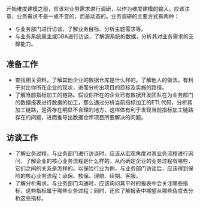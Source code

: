​        开始维度建模之前，应该对业务需求进行调研，以作为维度建模的输入。应该注意，业务需求不是一成不变的，而是动态的。业务调研的主要方式有两种：

- 与业务部门进行访谈，了解业务目标、分析主题需求等。
- 与业务系统属主或DBA进行访谈，了解源系统的数据，分析其对业务需求的支撑能力。

## 准备工作

- 查找相关资料，了解其他企业的数据仓库是什么样的。了解他人的做法，有利于对比你所在企业的现状，进而分析出项目的目标及实施的路径。
- 了解当前指标加工的链路。假设你所在的企业已有数据开发团队在为业务部门的数据报表进行数据的加工，那么通过分析当前指标加工的ETL代码，分析其加工链路，是否存在明显不合理的地方，这样做有利于发现当前指标加工链路存在的问题，进而推导出数据仓库项目所要解决的问题。

## 访谈工作

- 了解业务过程。与业务部门进行访谈时，应该从宏观角度对其业务流程进行询问，了解企业的核心业务流程是什么样的，从而确定企业的业务过程有哪些，它们之间的关系是怎样的。以保险行业为例，与业务部门访谈后，应该得到保险的核心业务流程：承保、核保、理赔、续期、客服。
- 了解分析需求。与业务部门沟通时，应该询问其平时的报表中会关注哪些指标，这些指标属于哪些业务过程；同时，还应了解报表中期望从哪些角度去分析这些指标。

